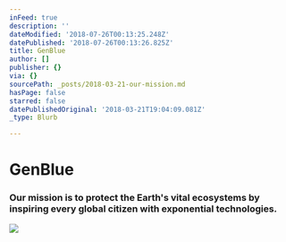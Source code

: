 ```yaml
---
inFeed: true
description: ''
dateModified: '2018-07-26T00:13:25.248Z'
datePublished: '2018-07-26T00:13:26.825Z'
title: GenBlue
author: []
publisher: {}
via: {}
sourcePath: _posts/2018-03-21-our-mission.md
hasPage: false
starred: false
datePublishedOriginal: '2018-03-21T19:04:09.081Z'
_type: Blurb

---
```

# GenBlue

### Our mission is to protect the Earth's vital ecosystems by inspiring every global citizen with exponential technologies.
![](https://the-grid-user-content.s3-us-west-2.amazonaws.com/eb1ab690-c8d5-433f-88fc-d641dba87487.jpg)
